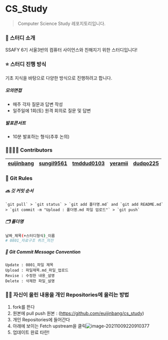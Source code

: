 # CS_Study

> Computer Science Study 레포지토리입니다.





### 👋 스터디 소개

SSAFY 6기 서울3반의 컴퓨터 사이언스와 친해지기 위한 스터디입니다!







### ⭐️ 스터디 진행 방식

기초 지식을 바탕으로 다양한 방식으로 진행하려고 합니다.

##### 모의면접

- 매주 각자 질문과 답변 작성
- 일주일에 1회(토) 원격 회의로 질문 및 답변

##### 발표콘서트

- 10분 발표하는 형식(추후 논의)







### 👨‍👩‍👧‍👦 Contributors

| [euijinbang](https://github.com/euijinbang) | [sungil9561](https://github.com/sungil9561) | [tmddud0103](https://github.com/tmddud0103) | [yeramii](https://github.com/yeramii) | [dudqo225](https://github.com/dudqo225) |
| ------------------------------------------- | ------------------------------------------- | ------------------------------------------- | ------------------------------------- | --------------------------------------- |







### 📁 Git Rules

##### 🔜 깃 커밋 순서

```
`git pull` > `git status` > `git add 폴더명.md` and `git add README.md` > `git commit -m "Upload : 폴더명.md 파일 업로드"` > `git push`
```



##### 🗂 폴더명

```bash
날짜_제목(+스터디형식)_이름
# 0801_자료구조 퀴즈_의진
```



##### 📝 Git Commit Message Convention

```
Update : 0801_파일 제목 
Upload : 파일제목.md_파일_업로드
Revise : 수정한 내용_설명
Delete : 삭제한 파일_설명
```








### 🤸‍♀️ 자신이 올린 내용을 개인 Repositories에 올리는 방법

1. fork를 뜬다
2. 원본에 pull push 원본 : (https://github.com/euijinbang/cs_study)
3. 개인 Repositories에 들어간다
4. 아래에 보이는 Fetch upstream을 클릭![image-20211009220910377](photo/image-20211009220910377.png)
5. 업데이트 완료 타란!

